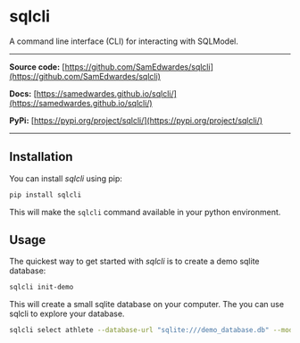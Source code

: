 # sqlcli

A command line interface (CLI) for interacting with SQLModel.

<hr>

**Source code:** [https://github.com/SamEdwardes/sqlcli](https://github.com/SamEdwardes/sqlcli)

**Docs:** [https://samedwardes.github.io/sqlcli/](https://samedwardes.github.io/sqlcli/)

**PyPi:** [https://pypi.org/project/sqlcli/](https://pypi.org/project/sqlcli/)

<hr>

## Installation

You can install *sqlcli* using pip:

```bash
pip install sqlcli
```

This will make the `sqlcli` command available in your python environment.

## Usage

The quickest way to get started with *sqlcli* is to create a demo sqlite database:

```bash
sqlcli init-demo
```

This will create a small sqlite database on your computer. The you can use sqlcli to explore your database.

```bash
sqlcli select athlete --database-url "sqlite:///demo_database.db" --models-module "demo_models.py"
```
